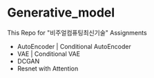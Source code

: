# Generative_model


This Repo for "비주얼컴퓨팅최신기술" Assignments 

- AutoEncoder | Conditional AutoEncoder
- VAE | Conditional VAE
- DCGAN
- Resnet with Attention
